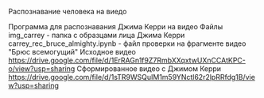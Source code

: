 Распознавание человека на виедо

Программа для распознавания Джима Керри на видео
Файлы
img_carrey - папка с образцами лица Джима Керри
carrey_rec_bruce_almighty.ipynb - файл проверки на фрагменте видео "Брюс всемогущий"
Исходное видео https://drive.google.com/file/d/1ErRAGn1f9Z7RmbXXqxtwUXnCCAtKPC-o/view?usp=sharing
Сформированное видео с Джимом Керри https://drive.google.com/file/d/1sTR9WSQuIM1m59YNctl62r2lpRRfdg1B/view?usp=sharing


